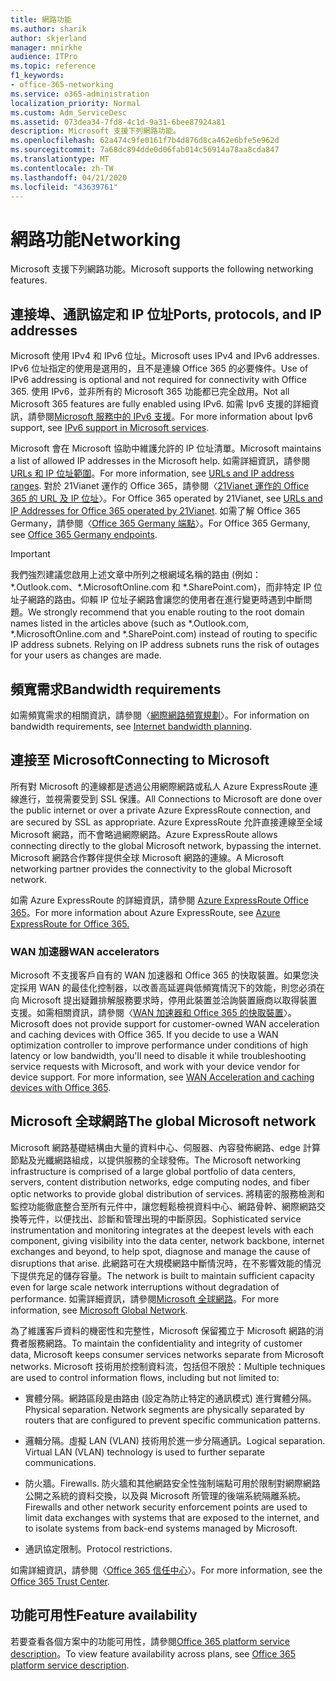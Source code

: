 ```yaml
---
title: 網路功能
ms.author: sharik
author: skjerland
manager: mnirkhe
audience: ITPro
ms.topic: reference
f1_keywords:
- office-365-networking
ms.service: o365-administration
localization_priority: Normal
ms.custom: Adm_ServiceDesc
ms.assetid: 073dea34-7fd8-4c1d-9a31-6bee87924a81
description: Microsoft 支援下列網路功能。
ms.openlocfilehash: 62a474c9fe0161f7b4d876d8ca462e6bfe5e962d
ms.sourcegitcommit: 7a68dc894dde0d06fab014c56914a78aa8cda847
ms.translationtype: MT
ms.contentlocale: zh-TW
ms.lasthandoff: 04/21/2020
ms.locfileid: "43639761"
---
```

# <a name="networking"></a><span data-ttu-id="83fec-103">網路功能</span><span class="sxs-lookup"><span data-stu-id="83fec-103">Networking</span></span>

<span data-ttu-id="83fec-104">Microsoft 支援下列網路功能。</span><span class="sxs-lookup"><span data-stu-id="83fec-104">Microsoft supports the following networking features.</span></span>
  
## <a name="ports-protocols-and-ip-addresses"></a><span data-ttu-id="83fec-105">連接埠、通訊協定和 IP 位址</span><span class="sxs-lookup"><span data-stu-id="83fec-105">Ports, protocols, and IP addresses</span></span>

<span data-ttu-id="83fec-106">Microsoft 使用 IPv4 和 IPv6 位址。</span><span class="sxs-lookup"><span data-stu-id="83fec-106">Microsoft uses IPv4 and IPv6 addresses.</span></span> <span data-ttu-id="83fec-107">IPv6 位址指定的使用是選用的，且不是連線 Office 365 的必要條件。</span><span class="sxs-lookup"><span data-stu-id="83fec-107">Use of IPv6 addressing is optional and not required for connectivity with Office 365.</span></span> <span data-ttu-id="83fec-108">使用 IPv6，並非所有的 Microsoft 365 功能都已完全啟用。</span><span class="sxs-lookup"><span data-stu-id="83fec-108">Not all Microsoft 365 features are fully enabled using IPv6.</span></span> <span data-ttu-id="83fec-109">如需 Ipv6 支援的詳細資訊，請參閱[Microsoft 服務中的 IPv6 支援](https://docs.microsoft.com/office365/enterprise/ipv6-support)。</span><span class="sxs-lookup"><span data-stu-id="83fec-109">For more information about Ipv6 support, see [IPv6 support in Microsoft services](https://docs.microsoft.com/office365/enterprise/ipv6-support).</span></span>
  
<span data-ttu-id="83fec-110">Microsoft 會在 Microsoft 協助中維護允許的 IP 位址清單。</span><span class="sxs-lookup"><span data-stu-id="83fec-110">Microsoft maintains a list of allowed IP addresses in the Microsoft help.</span></span> <span data-ttu-id="83fec-111">如需詳細資訊，請參閱[URLs 和 IP 位址範圍](https://docs.microsoft.com/office365/enterprise/urls-and-ip-address-ranges)。</span><span class="sxs-lookup"><span data-stu-id="83fec-111">For more information, see [URLs and IP address ranges](https://docs.microsoft.com/office365/enterprise/urls-and-ip-address-ranges).</span></span> <span data-ttu-id="83fec-112">對於 21Vianet 運作的 Office 365，請參閱〈[21Vianet 運作的 Office 365 的 URL 及 IP 位址](https://docs.microsoft.com/office365/enterprise/managing-office-365-endpoints)〉。</span><span class="sxs-lookup"><span data-stu-id="83fec-112">For Office 365 operated by 21Vianet, see [URLs and IP Addresses for Office 365 operated by 21Vianet](https://docs.microsoft.com/office365/enterprise/managing-office-365-endpoints).</span></span> <span data-ttu-id="83fec-113">如需了解 Office 365 Germany，請參閱〈[Office 365 Germany 端點](https://support.office.com/article/Office-365-Germany-endpoints-8a113a50-0071-4155-bb8e-eba5a8dbd4c8)〉。</span><span class="sxs-lookup"><span data-stu-id="83fec-113">For Office 365 Germany, see [Office 365 Germany endpoints](https://support.office.com/article/Office-365-Germany-endpoints-8a113a50-0071-4155-bb8e-eba5a8dbd4c8).</span></span>
  
> [!IMPORTANT]
> <span data-ttu-id="83fec-p103">我們強烈建議您啟用上述文章中所列之根網域名稱的路由 (例如：\*.Outlook.com、\*.MicrosoftOnline.com 和 \*.SharePoint.com)，而非特定 IP 位址子網路的路由。仰賴 IP 位址子網路會讓您的使用者在進行變更時遇到中斷問題。</span><span class="sxs-lookup"><span data-stu-id="83fec-p103">We strongly recommend that you enable routing to the root domain names listed in the articles above (such as \*.Outlook.com, \*.MicrosoftOnline.com and \*.SharePoint.com) instead of routing to specific IP address subnets. Relying on IP address subnets runs the risk of outages for your users as changes are made.</span></span> 
  
## <a name="bandwidth-requirements"></a><span data-ttu-id="83fec-116">頻寬需求</span><span class="sxs-lookup"><span data-stu-id="83fec-116">Bandwidth requirements</span></span>

<span data-ttu-id="83fec-117">如需頻寬需求的相關資訊，請參閱〈[網際網路頻寬規劃](https://docs.microsoft.com/office365/enterprise/network-planning-and-performance)〉。</span><span class="sxs-lookup"><span data-stu-id="83fec-117">For information on bandwidth requirements, see [Internet bandwidth planning](https://docs.microsoft.com/office365/enterprise/network-planning-and-performance).</span></span>
  
## <a name="connecting-to-microsoft"></a><span data-ttu-id="83fec-118">連接至 Microsoft</span><span class="sxs-lookup"><span data-stu-id="83fec-118">Connecting to Microsoft</span></span>

<span data-ttu-id="83fec-119">所有對 Microsoft 的連線都是透過公用網際網路或私人 Azure ExpressRoute 連線進行，並視需要受到 SSL 保護。</span><span class="sxs-lookup"><span data-stu-id="83fec-119">All Connections to Microsoft are done over the public internet or over a private Azure ExpressRoute connection, and are secured by SSL as appropriate.</span></span> <span data-ttu-id="83fec-120">Azure ExpressRoute 允許直接連線至全域 Microsoft 網路，而不會略過網際網路。</span><span class="sxs-lookup"><span data-stu-id="83fec-120">Azure ExpressRoute allows connecting directly to the global Microsoft network, bypassing the internet.</span></span> <span data-ttu-id="83fec-121">Microsoft 網路合作夥伴提供全球 Microsoft 網路的連線。</span><span class="sxs-lookup"><span data-stu-id="83fec-121">A Microsoft networking partner provides the connectivity to the global Microsoft network.</span></span>
  
<span data-ttu-id="83fec-122">如需 Azure ExpressRoute 的詳細資訊，請參閱 [Azure ExpressRoute Office 365](https://aka.ms/expressrouteoffice365)。</span><span class="sxs-lookup"><span data-stu-id="83fec-122">For more information about Azure ExpressRoute, see [Azure ExpressRoute for Office 365.](https://aka.ms/expressrouteoffice365)</span></span>
  
### <a name="wan-accelerators"></a><span data-ttu-id="83fec-123">WAN 加速器</span><span class="sxs-lookup"><span data-stu-id="83fec-123">WAN accelerators</span></span>

<span data-ttu-id="83fec-p105">Microsoft 不支援客戶自有的 WAN 加速器和 Office 365 的快取裝置。如果您決定採用 WAN 的最佳化控制器，以改善高延遲與低頻寬情況下的效能，則您必須在向 Microsoft 提出疑難排解服務要求時，停用此裝置並洽詢裝置廠商以取得裝置支援。如需相關資訊，請參閱〈[WAN 加速器和 Office 365 的快取裝置](https://support.microsoft.com/help/2690045/using-third-party-network-devices-or-solutions-with-office-365)〉。</span><span class="sxs-lookup"><span data-stu-id="83fec-p105">Microsoft does not provide support for customer-owned WAN acceleration and caching devices with Office 365. If you decide to use a WAN optimization controller to improve performance under conditions of high latency or low bandwidth, you'll need to disable it while troubleshooting service requests with Microsoft, and work with your device vendor for device support. For more information, see [WAN Acceleration and caching devices with Office 365](https://support.microsoft.com/help/2690045/using-third-party-network-devices-or-solutions-with-office-365).</span></span>
  
## <a name="the-global-microsoft-network"></a><span data-ttu-id="83fec-127">Microsoft 全球網路</span><span class="sxs-lookup"><span data-stu-id="83fec-127">The global Microsoft network</span></span>

<span data-ttu-id="83fec-128">Microsoft 網路基礎結構由大量的資料中心、伺服器、內容發佈網路、edge 計算節點及光纖網路組成，以提供服務的全球發佈。</span><span class="sxs-lookup"><span data-stu-id="83fec-128">The Microsoft networking infrastructure is comprised of a large global portfolio of data centers, servers, content distribution networks, edge computing nodes, and fiber optic networks to provide global distribution of services.</span></span> <span data-ttu-id="83fec-129">將精密的服務檢測和監控功能徹底整合至所有元件中，讓您輕鬆檢視資料中心、網路骨幹、網際網路交換等元件，以便找出、診斷和管理出現的中斷原因。</span><span class="sxs-lookup"><span data-stu-id="83fec-129">Sophisticated service instrumentation and monitoring integrates at the deepest levels with each component, giving visibility into the data center, network backbone, internet exchanges and beyond, to help spot, diagnose and manage the cause of disruptions that arise.</span></span> <span data-ttu-id="83fec-130">此網路可在大規模網路中斷情況時，在不影響效能的情況下提供充足的儲存容量。</span><span class="sxs-lookup"><span data-stu-id="83fec-130">The network is built to maintain sufficient capacity even for large scale network interruptions without degradation of performance.</span></span> <span data-ttu-id="83fec-131">如需詳細資訊，請參閱[Microsoft 全球網路](https://docs.microsoft.com/azure/networking/microsoft-global-network)。</span><span class="sxs-lookup"><span data-stu-id="83fec-131">For more information, see [Microsoft Global Network](https://docs.microsoft.com/azure/networking/microsoft-global-network).</span></span> 
  
<span data-ttu-id="83fec-132">為了維護客戶資料的機密性和完整性，Microsoft 保留獨立于 Microsoft 網路的消費者服務網路。</span><span class="sxs-lookup"><span data-stu-id="83fec-132">To maintain the confidentiality and integrity of customer data, Microsoft keeps consumer services networks separate from Microsoft networks.</span></span> <span data-ttu-id="83fec-133">Microsoft 技術用於控制資料流，包括但不限於：</span><span class="sxs-lookup"><span data-stu-id="83fec-133">Multiple techniques are used to control information flows, including but not limited to:</span></span>
  
- <span data-ttu-id="83fec-p108">實體分隔。網路區段是由路由 (設定為防止特定的通訊模式) 進行實體分隔。</span><span class="sxs-lookup"><span data-stu-id="83fec-p108">Physical separation. Network segments are physically separated by routers that are configured to prevent specific communication patterns.</span></span>
    
- <span data-ttu-id="83fec-p109">邏輯分隔。虛擬 LAN (VLAN) 技術用於進一步分隔通訊。</span><span class="sxs-lookup"><span data-stu-id="83fec-p109">Logical separation. Virtual LAN (VLAN) technology is used to further separate communications.</span></span>
    
- <span data-ttu-id="83fec-138">防火牆。</span><span class="sxs-lookup"><span data-stu-id="83fec-138">Firewalls.</span></span> <span data-ttu-id="83fec-139">防火牆和其他網路安全性強制端點可用於限制對網際網路公開之系統的資料交換，以及與 Microsoft 所管理的後端系統隔離系統。</span><span class="sxs-lookup"><span data-stu-id="83fec-139">Firewalls and other network security enforcement points are used to limit data exchanges with systems that are exposed to the internet, and to isolate systems from back-end systems managed by Microsoft.</span></span> 
    
- <span data-ttu-id="83fec-140">通訊協定限制。</span><span class="sxs-lookup"><span data-stu-id="83fec-140">Protocol restrictions.</span></span>
    
<span data-ttu-id="83fec-141">如需詳細資訊，請參閱〈[Office 365 信任中心](https://www.microsoft.com/trust-center)〉。</span><span class="sxs-lookup"><span data-stu-id="83fec-141">For more information, see the [Office 365 Trust Center](https://www.microsoft.com/trust-center).</span></span> 
  
## <a name="feature-availability"></a><span data-ttu-id="83fec-142">功能可用性</span><span class="sxs-lookup"><span data-stu-id="83fec-142">Feature availability</span></span>

<span data-ttu-id="83fec-143">若要查看各個方案中的功能可用性，請參閱[Office 365 platform service description](office-365-platform-service-description.md)。</span><span class="sxs-lookup"><span data-stu-id="83fec-143">To view feature availability across plans, see [Office 365 platform service description](office-365-platform-service-description.md).</span></span>
  

